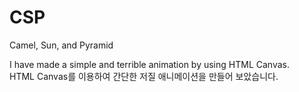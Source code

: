 # CSP
Camel, Sun, and Pyramid

I have made a simple and terrible animation by using HTML Canvas. <br>
HTML Canvas를 이용하여 간단한 저질 애니메이션을 만들어 보았습니다.
